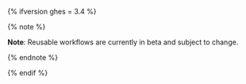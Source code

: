 {% ifversion ghes = 3.4 %}

{% note %}

**Note**: Reusable workflows are currently in beta and subject to change.

{% endnote %}

{% endif %}